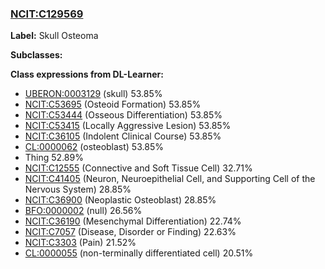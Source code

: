 
### [NCIT:C129569](http://purl.obolibrary.org/obo/NCIT_C129569)
**Label:** Skull Osteoma

**Subclasses:** 

**Class expressions from DL-Learner:**

- [UBERON:0003129](http://purl.obolibrary.org/obo/UBERON_0003129) (skull) 53.85%
- [NCIT:C53695](http://purl.obolibrary.org/obo/NCIT_C53695) (Osteoid Formation) 53.85%
- [NCIT:C53444](http://purl.obolibrary.org/obo/NCIT_C53444) (Osseous Differentiation) 53.85%
- [NCIT:C53415](http://purl.obolibrary.org/obo/NCIT_C53415) (Locally Aggressive Lesion) 53.85%
- [NCIT:C36105](http://purl.obolibrary.org/obo/NCIT_C36105) (Indolent Clinical Course) 53.85%
- [CL:0000062](http://purl.obolibrary.org/obo/CL_0000062) (osteoblast) 53.85%
- Thing 52.89%
- [NCIT:C12555](http://purl.obolibrary.org/obo/NCIT_C12555) (Connective and Soft Tissue Cell) 32.71%
- [NCIT:C41405](http://purl.obolibrary.org/obo/NCIT_C41405) (Neuron, Neuroepithelial Cell, and Supporting Cell of the Nervous System) 28.85%
- [NCIT:C36900](http://purl.obolibrary.org/obo/NCIT_C36900) (Neoplastic Osteoblast) 28.85%
- [BFO:0000002](http://purl.obolibrary.org/obo/BFO_0000002) (null) 26.56%
- [NCIT:C36190](http://purl.obolibrary.org/obo/NCIT_C36190) (Mesenchymal Differentiation) 22.74%
- [NCIT:C7057](http://purl.obolibrary.org/obo/NCIT_C7057) (Disease, Disorder or Finding) 22.63%
- [NCIT:C3303](http://purl.obolibrary.org/obo/NCIT_C3303) (Pain) 21.52%
- [CL:0000055](http://purl.obolibrary.org/obo/CL_0000055) (non-terminally differentiated cell) 20.51%


